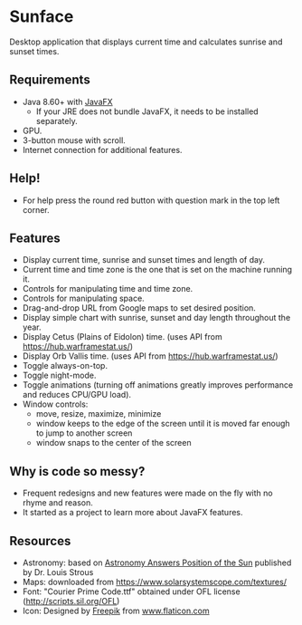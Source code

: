 # Sunface
Desktop application that displays current time and calculates sunrise and sunset times.

## Requirements
* Java 8.60+ with [JavaFX](https://openjfx.io/)
  * If your JRE does not bundle JavaFX, it needs to be installed separately.
* GPU.
* 3-button mouse with scroll.
* Internet connection for additional features.

## Help!
* For help press the round red button with question mark in the top left corner.

## Features
* Display current time, sunrise and sunset times and length of day.
* Current time and time zone is the one that is set on the machine running it.
* Controls for manipulating time and time zone.
* Controls for manipulating space.
* Drag-and-drop URL from Google maps to set desired position.
* Display simple chart with sunrise, sunset and day length throughout the year.
* Display Cetus (Plains of Eidolon) time. (uses API from https://hub.warframestat.us/)
* Display Orb Vallis time. (uses API from https://hub.warframestat.us/)
* Toggle always-on-top.
* Toggle night-mode.
* Toggle animations (turning off animations greatly improves performance and reduces CPU/GPU load).
* Window controls:
  * move, resize, maximize, minimize
  * window keeps to the edge of the screen until it is moved far enough to jump to another screen
  * window snaps to the center of the screen
 
## Why is code so messy?
* Frequent redesigns and new features were made on the fly with no rhyme and reason.
* It started as a project to learn more about JavaFX features.

## Resources
* Astronomy: based on [Astronomy Answers Position of the Sun](https://www.aa.quae.nl/en/reken/zonpositie.html) published by Dr. Louis Strous
* Maps: downloaded from https://www.solarsystemscope.com/textures/
* Font: "Courier Prime Code.ttf" obtained under OFL license (http://scripts.sil.org/OFL)
* Icon: Designed by [Freepik](https://www.freepik.com/) from www.flaticon.com
